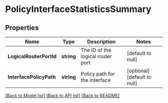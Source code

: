 # PolicyInterfaceStatisticsSummary

## Properties
Name | Type | Description | Notes
------------ | ------------- | ------------- | -------------
**LogicalRouterPortId** | **string** | The ID of the logical router port | [default to null]
**InterfacePolicyPath** | **string** | Policy path for the interface | [optional] [default to null]

[[Back to Model list]](../README.md#documentation-for-models) [[Back to API list]](../README.md#documentation-for-api-endpoints) [[Back to README]](../README.md)

